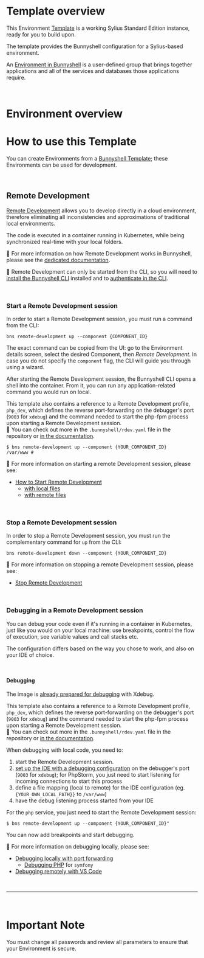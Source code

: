# Template overview

This Environment [Template](https://documentation.bunnyshell.com/docs/templates-what-are-templates) is a working Sylius Standard Edition instance, ready for you to build upon.

The template provides the Bunnyshell configuration for a Sylius-based environment.

An [Environment in Bunnyshell](https://documentation.bunnyshell.com/docs/environments) is a user-defined group that brings together applications and all of the services and databases those applications require.

&nbsp;

# Environment overview

# How to use this Template

You can create Environments from a [Bunnyshell Template](https://documentation.bunnyshell.com/docs/templates-what-are-templates); these Environments can be used for development.

&nbsp;

## Remote Development

[Remote Development](https://documentation.bunnyshell.com/docs/remote-development) allows you to develop directly in a cloud environment, therefore eliminating all inconsistencies and approximations of traditional local environments.

The code is executed in a container running in Kubernetes, while being synchronized real-time with your local folders.

📖 For more information on how Remote Development works in Bunnyshell, please see the [dedicated documentation](https://documentation.bunnyshell.com/docs/remote-development).

🧱 Remote Development can only be started from the CLI, so you will need to [install the Bunnyshell CLI](https://documentation.bunnyshell.com/docs/bunnyshell-cli-install) installed and to [authenticate in the CLI](https://documentation.bunnyshell.com/docs/bunnyshell-cli-authentication).


&nbsp;

### Start a Remote Development session

In order to start a Remote Development session, you must run a command from the CLI:
```
bns remote-development up --component {COMPONENT_ID}
```

The exact command can be copied from the UI: go to the Environment details screen, select the desired Component, then *Remote Development*. In case you do not specify the `component` flag, the CLI will guide you through using a wizard.

After starting the Remote Development session, the Bunnyshell CLI opens a shell into the container. From it, you can run any application-related command you would run on local.

This template also contains a reference to a Remote Development profile, `php_dev`, which defines the reverse port-forwarding on the debugger's port (`9003` for `xdebug`) and the command needed to start the php-fpm process upon starting a Remote Development session.  
📖 You can check out more in the `.bunnyshell/rdev.yaml` file in the repository or [in the documentation](https://documentation.bunnyshell.com/docs/remote-development-sharing-configuration).

```
$ bns remote-development up --component {YOUR_COMPONENT_ID}
/var/www # 
```

📖 For more information on starting a remote Development session, please see:
- [How to Start Remote Development](https://documentation.bunnyshell.com/docs/remote-development-start)
  - [with local files](https://documentation.bunnyshell.com/docs/remote-development-local-files)
  - [with remote files](https://documentation.bunnyshell.com/docs/remote-development-remote-files)

&nbsp;

### Stop a Remote Development session

In order to stop a Remote Development session, you must run the complementary command for `up` from the CLI:
```
bns remote-development down --component {YOUR_COMPONENT_ID}
```

📖 For more information on stopping a remote Development session, please see:
- [Stop Remote Development](https://documentation.bunnyshell.com/docs/remote-development-stop)

&nbsp;

### Debugging in a Remote Development session

You can debug your code even if it's running in a container in Kubernetes, just like you would on your local machine: use breakpoints, control the flow of execution, see variable values and call stacks etc.

The configuration differs based on the way you chose to work, and also on your IDE of choice.

&nbsp;

#### Debugging

The image is [already prepared for debugging](https://documentation.bunnyshell.com/docs/remote-development-debugging-php#prepare-the-container-image) with Xdebug.

This template also contains a reference to a Remote Development profile, `php_dev`, which defines the reverse port-forwarding on the debugger's port (`9003` for `xdebug`) and the command needed to start the php-fpm process upon starting a Remote Development session.  
📖 You can check out more in the `.bunnyshell/rdev.yaml` file in the repository or [in the documentation](https://documentation.bunnyshell.com/docs/remote-development-sharing-configuration).

When debugging with local code, you need to:
1. start the Remote Development session.
2. [set up the IDE with a debugging configuration](https://documentation.bunnyshell.com/docs/remote-development-debugging-php#setting-up-the-ide) on the debugger's port (`9003` for `xdebug`); for PhpStorm, you just need to start listening for incoming connections to start this process
3. define a file mapping (local to remote) for the IDE configuration (eg. `{YOUR_OWN_LOCAL_PATH}}` to `/var/www`)
4. have the debug listening process started from your IDE

For the `php` service, you just need to start the Remote Development session:
```
$ bns remote-development up --component {YOUR_COMPONENT_ID}"
```

You can now add breakpoints and start debugging.

📖 For more information on debugging locally, please see:
- [Debugging locally with port forwarding](https://documentation.bunnyshell.com/docs/remote-development-debugging)
  - [Debugging PHP](https://documentation.bunnyshell.com/docs/remote-development-debugging-php) for `symfony`
- [Debugging remotely with VS Code](https://documentation.bunnyshell.com/docs/remote-development-configure-vs-code)

&nbsp;

---

&nbsp;

# Important Note

You must change all passwords and review all parameters to ensure that your Environment is secure.
